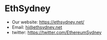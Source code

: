 # EthSydney

- Our website: https://ethsydney.net/
- Email: [hi@ethsydney.net](mailto:hi@ethsydney.net)
- twitter: https://twitter.com/EthereumSydney
